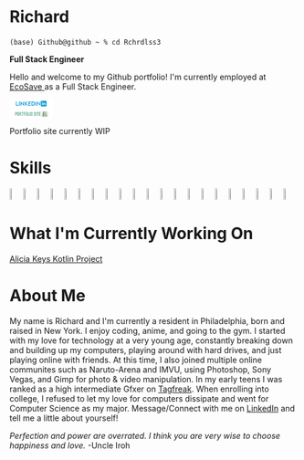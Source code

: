 # Richard

```
(base) Github@github ~ % cd Rchrdlss3
```

**Full Stack Engineer**

Hello and welcome to my Github portfolio! I'm currently employed at <a href ="https://ecosaveinc.com/">EcoSave </a> as a Full Stack Engineer.

<div class = "portfolio-links-wrapper">
<p 
style = "algin: left;">
<a href="https://www.linkedin.com/in/richardulysse/">
<img style=
        "width : 15%;
        height: 15%;"
src = "images/linkedin.png"> </img>
</a>

<a href = "https://innovativerich.netlify.app/" > 
<img style =
        "width : 15%;
         height: 15%; 
         display: flex;"
src = "images/portfolio.png"> </img>
</a>
<p>Portfolio site currently WIP</p></div>
</div>

# Skills
<div class = "skills-wrapper" style = 
"display: flex;
flex-drection: row;
"
>
<img 
style = "width: 5%; height: 5%;"
src="https://cdn.jsdelivr.net/gh/devicons/devicon/icons/html5/html5-original.svg" />
<img style = "width: 5%; height: 5%;"
src="https://cdn.jsdelivr.net/gh/devicons/devicon/icons/css3/css3-original.svg" />
<img style = "width: 5%; height: 5%;"
src="https://cdn.jsdelivr.net/gh/devicons/devicon/icons/javascript/javascript-original.svg" />
<img style = "width: 5%; height: 5%;"
src="https://cdn.jsdelivr.net/gh/devicons/devicon/icons/kotlin/kotlin-original.svg" />
<img style = "width: 5%; height: 5%;"
src="https://cdn.jsdelivr.net/gh/devicons/devicon/icons/python/python-original.svg" />
<img style = "width: 5%; height: 5%;" 
src="https://cdn.jsdelivr.net/gh/devicons/devicon/icons/mysql/mysql-original.svg" />
<img style = "width: 5%; height: 5%;" 
src="https://cdn.jsdelivr.net/gh/devicons/devicon/icons/photoshop/photoshop-plain.svg" />
<img style = "width: 5%; height: 5%;"
src="https://cdn.jsdelivr.net/gh/devicons/devicon/icons/atom/atom-original.svg" />
<img style = "width: 5%; height: 5%;"
src="https://cdn.jsdelivr.net/gh/devicons/devicon/icons/codepen/codepen-plain.svg" />
<img style = "width: 5%; height: 5%;"
src="https://cdn.jsdelivr.net/gh/devicons/devicon/icons/figma/figma-original.svg" />
<img style = "width: 5%; height: 5%;"
src="https://cdn.jsdelivr.net/gh/devicons/devicon/icons/github/github-original.svg" />
<img style = "width: 5%; height: 5%;"
src="https://cdn.jsdelivr.net/gh/devicons/devicon/icons/gimp/gimp-original.svg" />
<img style = "width: 5%; height: 5%;"
src="https://cdn.jsdelivr.net/gh/devicons/devicon/icons/intellij/intellij-original.svg" />
<img style = "width: 5%; height: 5%;"
src="https://cdn.jsdelivr.net/gh/devicons/devicon/icons/jetbrains/jetbrains-original.svg" />
<img style = "width: 5%; height: 5%;"
src="https://cdn.jsdelivr.net/gh/devicons/devicon/icons/materialui/materialui-original.svg" />
 <img style = "width: 5%; height: 5%;"
src="https://cdn.jsdelivr.net/gh/devicons/devicon/icons/npm/npm-original-wordmark.svg" />
<img style = "width: 5%; height: 5%;"
src="https://cdn.jsdelivr.net/gh/devicons/devicon/icons/pandas/pandas-original.svg" />
<img style = "width: 5%; height: 5%;"
src="https://cdn.jsdelivr.net/gh/devicons/devicon/icons/postgresql/postgresql-original.svg" />
<img style = "width: 5%; height: 5%;"
src="https://cdn.jsdelivr.net/gh/devicons/devicon/icons/slack/slack-original.svg" />
<img style = "width: 5%; height: 5%;"
src="https://cdn.jsdelivr.net/gh/devicons/devicon/icons/visualstudio/visualstudio-plain.svg" />
<img style = "width: 5%; height: 5%;"
src="https://cdn.jsdelivr.net/gh/devicons/devicon/icons/anaconda/anaconda-original.svg" />
</div>

# What I'm Currently Working On
<a href ="https://github.com/Rchrdlss3/LellowHub">Alicia Keys Kotlin Project</a>

# About Me
<div class = "about-me-content" id ="about-me-coll">
My name is Richard and I'm currently a resident in Philadelphia, born and raised in New York. I enjoy coding, anime, and going to the gym. I started with my love for technology at a very young age, constantly breaking down and building up my computers, playing around with hard drives, and just playing online with friends. At this time, I also joined multiple online communites such as Naruto-Arena and IMVU, using Photoshop, Sony Vegas, and Gimp for photo & video manipulation. In my early teens I was ranked as a high intermediate Gfxer on <a href="https://tagfreak.net/">Tagfreak</a>. When enrolling into college, I refused to let my love for computers dissipate and went for Computer Science as my major. Message/Connect with me on <a href ="https://www.linkedin.com/in/richardulysse/">LinkedIn</a> and tell me a little about yourself!
</div>

<i>Perfection and power are overrated. I think you are very wise to choose happiness and love.</i> -Uncle Iroh

